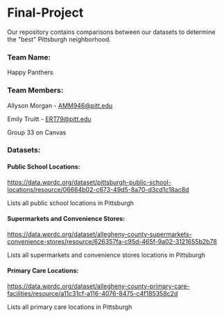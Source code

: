 # Final-Project
Our repository contains comparisons between our datasets to determine the "best" Pittsburgh neighborhood.
### Team Name: 

Happy Panthers
### Team Members:
Allyson Morgan - AMM946@pitt.edu

Emily Truitt - ERT79@pitt.edu

Group 33 on Canvas

### Datasets:
#### Public School Locations: 
https://data.wprdc.org/dataset/pittsburgh-public-school-locations/resource/06664b02-c673-49d5-8a70-d3cd1c18ac8d

Lists all public school locations in Pittsburgh

#### Supermarkets and Convenience Stores: 
https://data.wprdc.org/dataset/allegheny-county-supermarkets-convenience-stores/resource/626357fa-c95d-465f-9a02-3121655b2b78

Lists all supermarkets and convenience stores locations in Pittsburgh
#### Primary Care Locations: 
https://data.wprdc.org/dataset/allegheny-county-primary-care-facilities/resource/a11c31cf-a116-4076-8475-c4f185358c2d

Lists all primary care locations in Pittsburgh
